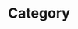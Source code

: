 ---
title: "Category"
layout: categories
permalink: /categories/
author_profile : true
sidebar_main: true
---